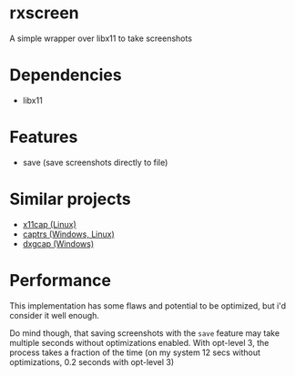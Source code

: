# rxscreen
A simple wrapper over libx11 to take screenshots

# Dependencies
- libx11

# Features
* save (save screenshots directly to file)

# Similar projects
* [x11cap (Linux)](https://github.com/bryal/X11Cap)
* [captrs (Windows, Linux)](https://github.com/bryal/captrs)
* [dxgcap (Windows)](https://github.com/bryal/dxgcap-rs)


# Performance

This implementation has some flaws and potential to be optimized, but i'd consider it well enough.

Do mind though, that saving screenshots with the `save` feature may take multiple seconds without optimizations enabled.
With opt-level 3, the process takes a fraction of the time (on my system 12 secs without optimizations, 0.2 seconds with opt-level 3)